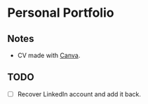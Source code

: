 # Personal Portfolio

## Notes

- CV made with [Canva](https://www.canva.com).

## TODO

- [ ] Recover LinkedIn account and add it back.

